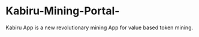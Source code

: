 # Kabiru-Mining-Portal-
Kabiru App is a new revolutionary mining App for value based token mining. 

